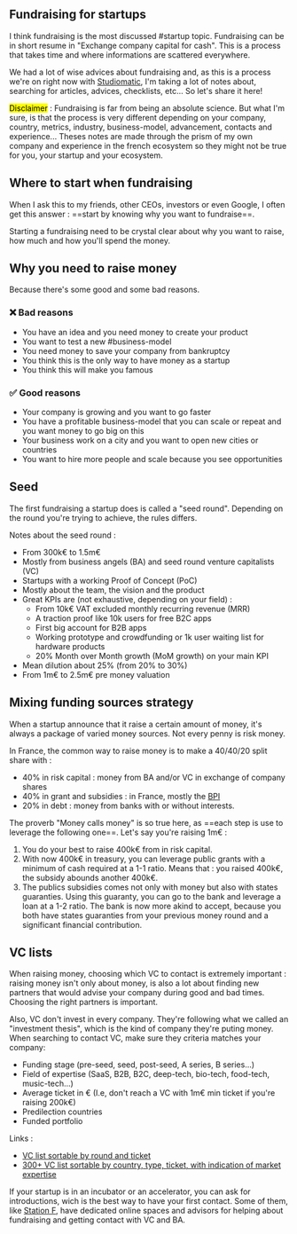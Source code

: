 ## Fundraising for startups

I think fundraising is the most discussed #startup topic. Fundraising can be in short resume in "Exchange company capital for cash". This is a process that takes time and where informations are scattered everywhere.

We had a lot of wise advices about fundraising and, as this is a process we're on right now with [Studiomatic](https://www.studiomatic.co/en/), I'm taking a lot of notes about, searching for articles, advices, checklists, etc... So let's share it here!

<mark class="red">Disclaimer</mark> : Fundraising is far from being an absolute science. But what I'm sure, is that the process is very different depending on your company, country, metrics, industry, business-model, advancement, contacts and experience... Theses notes are made through the prism of my own company and experience in the french ecosystem so they might not be true for you, your startup and your ecosystem. 

## Where to start when fundraising
When I ask this to my friends, other CEOs, investors or even Google, I often get this answer : ==start by knowing why you want to fundraise==.

Starting a fundraising need to be crystal clear about why you want to raise, how much and how you'll spend the money. 

## Why you need to raise money
Because there's some good and some bad reasons. 

### ❌ Bad reasons
- You have an idea and you need money to create your product
- You want to test a new #business-model 
- You need money to save your company from bankruptcy 
- You think this is the only way to have money as a startup
- You think this will make you famous

### ✅ Good reasons
- Your company is growing and you want to go faster
- You have a profitable business-model that you can scale or repeat and you want money to go big on this
- Your business work on a city and you want to open new cities or countries
- You want to hire more people and scale because you see opportunities

## Seed
The first fundraising a startup does is called a "seed round". Depending on the round you're trying to achieve, the rules differs. 

Notes about the seed round :
- From 300k€ to 1.5m€
- Mostly from business angels (BA) and seed round venture capitalists (VC)
- Startups with a working Proof of Concept (PoC)
- Mostly about the team, the vision and the product
- Great KPIs are (not exhaustive, depending on your field) :
	- From 10k€ VAT excluded monthly recurring revenue (MRR)
	- A traction proof like 10k users for free B2C apps
	- First big account for B2B apps
	- Working prototype and crowdfunding or 1k user waiting list for hardware products
	- 20% Month over Month growth (MoM growth) on your main KPI
- Mean dilution about 25% (from 20% to 30%)
- From 1m€ to 2.5m€ pre money valuation

## Mixing funding sources strategy
When a startup announce that it raise a certain amount of money, it's always a package of varied money sources. Not every penny is risk money. 

In France, the common way to raise money is to make a 40/40/20 split share with :
- 40% in risk capital : money from BA and/or VC in exchange of company shares
- 40% in grant and subsidies : in France, mostly the [BPI](https://www.bpifrance.fr/)
- 20% in debt : money from banks with or without interests. 

The proverb "Money calls money" is so true here, as ==each step is use to leverage the following one==. Let's say you're raising 1m€ :
1. You do your best to raise 400k€ from in risk capital. 
2. With now 400k€ in treasury, you can leverage public grants with a minimum of cash required at a 1-1 ratio. Means that : you raised 400k€, the subsidy abounds another 400k€. 
3. The publics subsidies comes not only with money but also with states guaranties. Using this guaranty, you can go to the bank and leverage a loan at a 1-2 ratio. The bank is now more akind to accept, because you both have states guaranties from your previous money round and a significant financial contribution. 

## VC lists
When raising money, choosing which VC to contact is extremely important : raising money isn't only about money, is also a lot about finding new partners that would advise your company during good and bad times. Choosing the right partners is  important. 

Also, VC don't invest in every company. They're following what we called an "investment thesis", which is the kind of company they're puting money. When searching to contact VC, make sure they criteria matches your company:
- Funding stage (pre-seed, seed, post-seed, A series, B series...)
- Field of expertise (SaaS, B2B, B2C, deep-tech, bio-tech, food-tech, music-tech...)
- Average ticket in € (I.e, don't reach a VC with 1m€ min ticket if you're raising 200k€)
- Predilection countries
- Funded portfolio

Links :
- [VC list sortable by round and ticket](https://airtable.com/shr2H91rOYtCdXMXo/tblenUfvlNYdbTFwo)
- [300+ VC list sortable by country, type, ticket, with indication of market expertise](https://www.notion.so/300-VC-List-8a9ff55a56f5455982c65cb7e02fc48e)

If your startup is in an incubator or an accelerator, you can ask for introductions, wich is the best way to have your first contact. Some of them, like [Station F](My%20journey%20at%20Station%20F.md), have dedicated online spaces and advisors for helping about fundraising and getting contact with VC and BA. 
